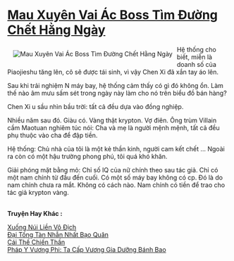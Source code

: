 <a href="https://truyentiki.com/mau-xuyen-vai-ac-boss-tim-duong-chet-hang-ngay.33756/" title="Mau Xuyên Vai Ác Boss Tìm Đường Chết Hằng Ngày"><h1>Mau Xuyên Vai Ác Boss Tìm Đường Chết Hằng Ngày</h1></a><div style="display:table"><img align="right" style="float: left; padding: 10px;" src="https://truyentiki.com/a/img/str/src/33756.jpg" alt="Mau Xuyên Vai Ác Boss Tìm Đường Chết Hằng Ngày">Hệ thống cho biết, miễn là doanh số của Piaojieshu tăng lên, cô sẽ được tái sinh, vì vậy Chen Xi đã xắn tay áo lên. <p></p> Sau khi trải nghiệm N máy bay, hệ thống cảm thấy có gì đó không ổn. Làm thế nào âm mưu sấm sét trong ngày này làm cho nó trên biểu đồ bán hàng? <p></p> Chen Xi u sầu nhìn bầu trời: tất cả đều dựa vào đồng nghiệp. <p></p> Nhiều năm sau đó. Giàu có. Vàng thật krypton. Vợ điên. Ông trùm Villain cầm Maotuan nghiêm túc nói: Cha và mẹ là người mệnh mệnh, tất cả đều phụ thuộc vào cha để đập tiền. <p></p> Hệ thống: Chủ nhà của tôi là một kẻ thần kinh, người cam kết chết ... Ngoài ra còn có một hậu trường phong phú, tôi quá khó khăn. <p></p> Giải phóng mặt bằng mỏ: Chỉ số IQ của nữ chính theo sau tác giả. Chỉ có một nam chính từ đầu đến cuối. Có một số máy bay không có cp. Đó là do nam chính chưa ra mắt. Không có cách nào. Nam chính có tiền để trao cho tác giả krypton vàng.</div><p><br><b>Truyện Hay Khác :</b></p><a href="https://truyentiki.com/xuong-nui-lien-vo-dich.33755/" alt="Xuống Núi Liền Vô Địch">Xuống Núi Liền Vô Địch</a><br/><a href="https://github.com/nownovels/top500/tree/master/truyenhay/33816/" alt="Đại Tống Tàn Nhẫn Nhất Bạo Quân">Đại Tống Tàn Nhẫn Nhất Bạo Quân</a><br/><a href="https://github.com/nownovels/top500/tree/master/truyenhay/33725/" alt="Cái Thế Chiến Thần">Cái Thế Chiến Thần</a><br/><a href="https://github.com/nownovels/top500/tree/master/truyenhay/33630/" alt="Pháp Y Vương Phi: Ta Cấp Vương Gia Dưỡng Bánh Bao">Pháp Y Vương Phi: Ta Cấp Vương Gia Dưỡng Bánh Bao</a><br/>